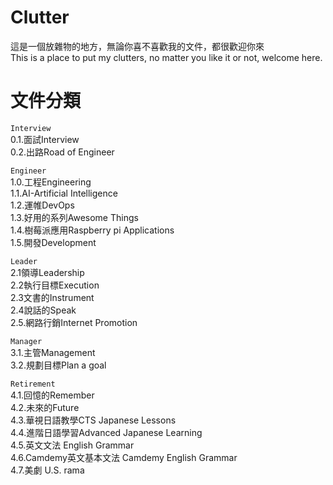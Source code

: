 # Clutter 
這是一個放雜物的地方，無論你喜不喜歡我的文件，都很歡迎你來  
This is a place to put my clutters, no matter you like it or not, welcome here.
# 文件分類

`Interview`  
0.1.面試Interview  
0.2.出路Road of Engineer  

`Engineer`  
1.0.工程Engineering  
1.1.AI-Artificial Intelligence  
1.2.運帷DevOps    
1.3.好用的系列Awesome Things   
1.4.樹莓派應用Raspberry pi Applications  
1.5.開發Development  

`Leader`  
2.1領導Leadership  
2.2執行目標Execution  
2.3文書的Instrument  
2.4說話的Speak  
2.5.網路行銷Internet Promotion  

`Manager`  
3.1.主管Management  
3.2.規劃目標Plan a goal 

`Retirement`  
4.1.回憶的Remember  
4.2.未來的Future  
4.3.華視日語教學CTS Japanese Lessons  
4.4.進階日語學習Advanced Japanese Learning  
4.5.英文文法 English Grammar   
4.6.Camdemy英文基本文法 Camdemy English Grammar   
4.7.美劇 U.S. rama  

